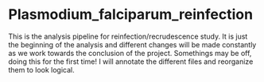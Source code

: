 # Plasmodium_falciparum_reinfection
This is the analysis pipeline for reinfection/recrudescence study. It is just the beginning of the analysis and different changes will be made constantly as we work towards the conclusion of the project. Somethings may be off, doing this for the first time! I will annotate the different files and reorganize them to look logical.
